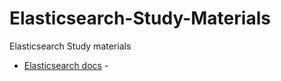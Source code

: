 # Elasticsearch-Study-Materials
Elasticsearch Study materials

- [Elasticsearch docs](https://www.elastic.co/guide/en/elasticsearch/reference/current/index.html) - 
